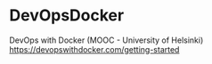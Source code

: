 # DevOpsDocker
DevOps with Docker (MOOC - University of Helsinki)
https://devopswithdocker.com/getting-started

